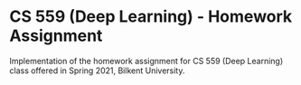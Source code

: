 # CS 559 (Deep Learning) - Homework Assignment
Implementation of the homework assignment for CS 559 (Deep Learning) class offered in Spring 2021, Bilkent University.

